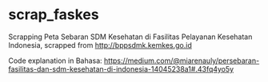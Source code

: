 # scrap_faskes

Scrapping Peta Sebaran SDM Kesehatan di Fasilitas Pelayanan Kesehatan Indonesia, scrapped from http://bppsdmk.kemkes.go.id

Code explanation in Bahasa: https://medium.com/@miarenauly/persebaran-fasilitas-dan-sdm-kesehatan-di-indonesia-14045238a1#.43fq4yo5y
